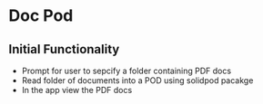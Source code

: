 # Doc Pod

## Initial Functionality

+ Prompt for user to sepcify a folder containing PDF docs
+ Read folder of documents into a POD using solidpod pacakge
+ In the app view the PDF docs

